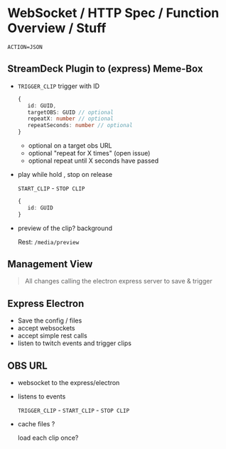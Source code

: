 # WebSocket / HTTP Spec / Function Overview / Stuff 

`ACTION=JSON`

## StreamDeck Plugin to (express) Meme-Box
- `TRIGGER_CLIP` trigger with ID
  
  ```ts
  {
     id: GUID,
     targetOBS: GUID // optional
     repeatX: number // optional
     repeatSeconds: number // optional
  }
  ```
  
  - optional on a target obs URL
  - optional "repeat for X times" (open issue)
  - optional repeat until X seconds have passed
  
- play while hold , stop on release

  `START_CLIP` -  `STOP CLIP`

  ```ts
  {
     id: GUID   
  }
  ```

  

- preview of the clip? background

  Rest: `/media/preview`


## Management View
> All changes calling the electron express server to save & trigger

## Express Electron
- Save the config / files
- accept websockets
- accept simple rest calls
- listen to twitch events and trigger clips

## OBS URL

- websocket to the express/electron

- listens to events

  `TRIGGER_CLIP`  - `START_CLIP`  -  `STOP CLIP`

- cache files ?

  load each clip once?

